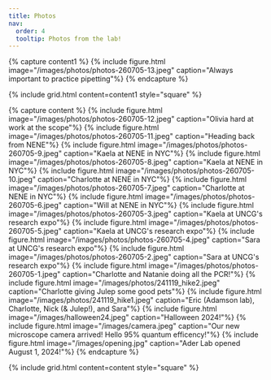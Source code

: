 ```yaml
---
title: Photos
nav:
  order: 4
  tooltip: Photos from the lab!
---
```

{% capture content1 %}
  {% include figure.html image="/images/photos/photos-260705-13.jpeg" caption="Always important to practice pipetting"%}
{% endcapture %}

{%
  include grid.html
  content=content1
  style="square"
%}

{% capture content %}
  {% include figure.html image="/images/photos/photos-260705-12.jpeg" caption="Olivia hard at work at the scope"%}
  {% include figure.html image="/images/photos/photos-260705-11.jpeg" caption="Heading back from NENE"%}
  {% include figure.html image="/images/photos/photos-260705-9.jpeg" caption="Kaela at NENE in NYC"%}
  {% include figure.html image="/images/photos/photos-260705-8.jpeg" caption="Kaela at NENE in NYC"%}
  {% include figure.html image="/images/photos/photos-260705-10.jpeg" caption="Charlotte at NENE in NYC"%}
  {% include figure.html image="/images/photos/photos-260705-7.jpeg" caption="Charlotte at NENE in NYC"%}
  {% include figure.html image="/images/photos/photos-260705-6.jpeg" caption="Will at NENE in NYC"%}
  {% include figure.html image="/images/photos/photos-260705-3.jpeg" caption="Kaela at UNCG's research expo"%}
  {% include figure.html image="/images/photos/photos-260705-5.jpeg" caption="Kaela at UNCG's research expo"%}
  {% include figure.html image="/images/photos/photos-260705-4.jpeg" caption="Sara at UNCG's research expo"%}
  {% include figure.html image="/images/photos/photos-260705-2.jpeg" caption="Sara at UNCG's research expo"%}
  {% include figure.html image="/images/photos/photos-260705-1.jpeg" caption="Charlotte and Natanie doing all the PCR!"%}
  {% include figure.html image="/images/photos/241119_hike2.jpeg" caption="Charlotte giving Julep some good pets"%}
  {% include figure.html image="/images/photos/241119_hike1.jpeg" caption="Eric (Adamson lab), Charlotte, Nick (& Julep!), and Sara"%}
  {% include figure.html image="/images/halloween24.jpeg" caption="Halloween 2024!"%}
  {% include figure.html image="/images/camera.jpeg" caption="Our new microscope camera arrived! Hello 95% quantum efficency!"%}
  {% include figure.html image="/images/opening.jpg" caption="Ader Lab opened August 1, 2024!"%}
{% endcapture %}

{%
  include grid.html
  content=content
  style="square"
%}
